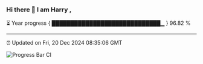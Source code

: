 ### Hi there 👋 I am Harry , 

⏳ Year progress { █████████████████████████████▁ } 96.82 %

---

⏰ Updated on Fri, 20 Dec 2024 08:35:06 GMT

![Progress Bar CI](https://github.com/duykhang68/duykhang68/workflows/Progress%20Bar%20CI/badge.svg)
